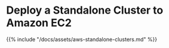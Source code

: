# Deploy a Standalone Cluster to Amazon EC2

{{% include "/docs/assets/aws-standalone-clusters.md" %}}
